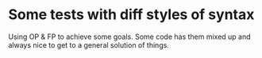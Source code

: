 # Some tests with diff styles of syntax

Using OP & FP to achieve some goals.
Some code has them mixed up and always nice to get to a general solution of things.
